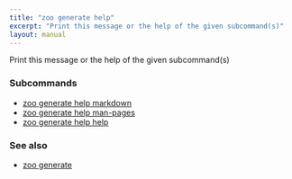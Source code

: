 ```yaml
---
title: "zoo generate help"
excerpt: "Print this message or the help of the given subcommand(s)"
layout: manual
---
```


Print this message or the help of the given subcommand(s)

### Subcommands

* [zoo generate help markdown](./zoo_generate_help_markdown)
* [zoo generate help man-pages](./zoo_generate_help_man-pages)
* [zoo generate help help](./zoo_generate_help_help)

### See also

* [zoo generate](./zoo_generate)